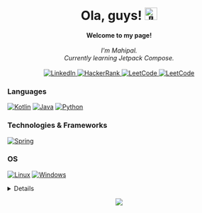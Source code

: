 <h1 align="center">Ola, guys! <img src="https://github.com/wervlad/wervlad/assets/24524555/766d336d-b87d-44ba-807c-c51de2bc6b4d" width="28px" alt="👋"></h1>

<p align="center">
    <b>Welcome to my page!</b><br><br>
    <i>
        I'm Mahipal.<br>
        Currently learning Jetpack Compose.<br>
    </i><br>
    <a href="https://www.linkedin.com/in/Mahipal-Malviya">
        <img src="https://img.shields.io/badge/LinkedIn-blue?style=flat-square&logo=linkedin" alt="LinkedIn" />
    </a>
    <a href="https://www.hackerrank.com/mahimalviya3215">
        <img src="https://img.shields.io/badge/HackerRank-blue?style=flat-square&logo=hackerrank" alt="HackerRank" />
    </a>
    <a href="https://leetcode.com/Mahipal123">
        <img src="https://img.shields.io/badge/LeetCode-blue?style=flat-square&logo=LeetCode" alt="LeetCode" />
    </a>
    <a href="https://mahipalmalviya.github.com">
        <img src="https://img.shields.io/badge/Github-blue?style=flat-square&logo=Github" alt="LeetCode" />
    </a>
</p>

### Languages
[![Kotlin](https://img.shields.io/badge/kotlin-black?style=for-the-badge&logo=kotlin)](https://github.com/MahipalMalviya)
[![Java](https://img.shields.io/badge/java-black?style=for-the-badge&logo=java)](https://github.com/MahipalMalviya)
[![Python](https://img.shields.io/badge/python-black?style=for-the-badge&logo=python)](https://github.com/MahipalMalviya)


### Technologies & Frameworks
[![Spring](https://img.shields.io/badge/spring-black?style=for-the-badge&logo=spring)](https://github.com/MahipalMalviya)

### OS
[![Linux](https://img.shields.io/badge/linux-black?style=for-the-badge&logo=Linux)](https://github.com/MahipalMalviya)
[![Windows](https://img.shields.io/badge/Windows-black?style=for-the-badge&logo=Windows)](https://github.com/MahipalMalviya)

<details>
    <p align="center">
      <a href="https://github.com/MahipalMalviya">
        <img src="http://github-profile-summary-cards.vercel.app/api/cards/profile-details?username=MahipalMalviya&theme=transparent" />
      </a>
      <a href="https://github.com/MahipalMalviya">
        <img src="https://github-readme-streak-stats.herokuapp.com/?user=MahipalMalviya&hide_border=true&card_width=338&theme=transparent" />
      </a>
      <a href="https://github.com/MahipalMalviya">
        <img src="http://github-profile-summary-cards.vercel.app/api/cards/stats?username=MahipalMalviya&theme=transparent" />
      </a>
      <kbd><a href="https://github.com/MahipalMalviya">
        <img src="https://github-readme-stats.vercel.app/api/top-langs/?username=MahipalMalviya&langs_count=10&exclude_repo=&hide=jupyter%20notebook,vim%20script,cmake,makefile,batchfile,emacs%20lisp,css,html&card_width=699&hide_border=true&theme=transparent" />
      </a></kbd>
    </p>
</details>

<p align="center">
  <a href="https://github.com/MahipalMalviya">
    <img src="https://komarev.com/ghpvc/?username=MahipalMalviya&color=blue&style=flat)" />
  </a>
</p>

